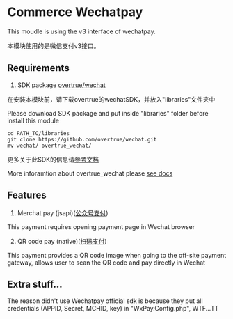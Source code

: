 Commerce Wechatpay
==============

This moudle is using the v3 interface of wechatpay.

本模块使用的是微信支付v3接口。

## Requirements

1. SDK package [overtrue/wechat](https://github.com/overtrue/wechat)

  在安装本模块前，请下载overtrue的wechatSDK，并放入"libraries"文件夹中
  
  Please download SDK package and put inside "libraries" folder before install this module

  ```shell
  cd PATH_TO/libraries
  git clone https://github.com/overtrue/wechat.git
  mv wechat/ overtrue_wechat/
  ```
  
  更多关于此SDK的信息请[参考文档](https://github.com/overtrue/wechat/wiki/%E5%BE%AE%E4%BF%A1%E6%94%AF%E4%BB%98)
  
  More inforamtion about overtrue_wechat please [see docs](https://github.com/overtrue/wechat/wiki/%E5%BE%AE%E4%BF%A1%E6%94%AF%E4%BB%98)

## Features

1. Merchat pay (jsapi)([公众号支付](https://pay.weixin.qq.com/wiki/doc/api/jsapi.php?chapter=7_1))

  This payment requires opening payment page in Wechat browser

2. QR code pay (native)([扫码支付](https://pay.weixin.qq.com/wiki/doc/api/native.php?chapter=6_1))

  This payment provides a QR code image when going to the off-site payment gateway, allows user to scan the QR code and pay directly in Wechat

## Extra stuff...
The reason didn't use Wechatpay official sdk is because they put all credentials (APPID, Secret, MCHID, key) in "WxPay.Config.php", WTF...TT
